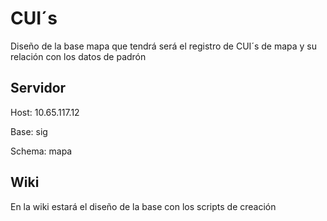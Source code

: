 # CUI´s

Diseño de la base mapa que tendrá será el registro de CUI´s de mapa y su relación con los datos de padrón

## Servidor
Host: 10.65.117.12

Base: sig

Schema: mapa

## Wiki

En la wiki estará el diseño de la base con los scripts de creación
